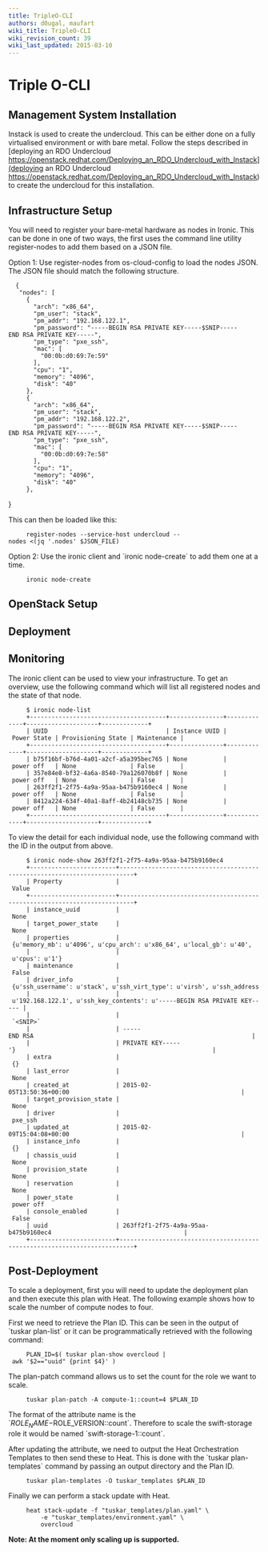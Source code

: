 ```yaml
---
title: TripleO-CLI
authors: d0ugal, maufart
wiki_title: TripleO-CLI
wiki_revision_count: 39
wiki_last_updated: 2015-03-10
---
```


# Triple O-CLI

## Management System Installation

Instack is used to create the undercloud. This can be either done on a fully virtualised environment or with bare metal. Follow the steps described in [deploying an RDO Undercloud https://openstack.redhat.com/Deploying_an_RDO_Undercloud_with_Instack](deploying an RDO Undercloud https://openstack.redhat.com/Deploying_an_RDO_Undercloud_with_Instack) to create the undercloud for this installation.

## Infrastructure Setup

You will need to register your bare-metal hardware as nodes in Ironic. This can be done in one of two ways, the first uses the command line utility register-nodes to add them based on a JSON file.

Option 1: Use register-nodes from os-cloud-config to load the nodes JSON. The JSON file should match the following structure.

      {
       "nodes": [
         {
           "arch": "x86_64",
           "pm_user": "stack",
           "pm_addr": "192.168.122.1",
           "pm_password": "-----BEGIN RSA PRIVATE KEY-----$SNIP-----END RSA PRIVATE KEY-----",
           "pm_type": "pxe_ssh",
           "mac": [
             "00:0b:d0:69:7e:59"
           ],
           "cpu": "1",
           "memory": "4096",
           "disk": "40"
         },
         {
           "arch": "x86_64",
           "pm_user": "stack",
           "pm_addr": "192.168.122.2",
           "pm_password": "-----BEGIN RSA PRIVATE KEY-----$SNIP-----END RSA PRIVATE KEY-----",
           "pm_type": "pxe_ssh",
           "mac": [
             "00:0b:d0:69:7e:58"
           ],
           "cpu": "1",
           "memory": "4096",
           "disk": "40"
         },

}

This can then be loaded like this:

         register-nodes --service-host undercloud --nodes <(jq '.nodes' $JSON_FILE)

Option 2: Use the ironic client and \`ironic node-create\` to add them one at a time.

         ironic node-create

## OpenStack Setup

## Deployment

## Monitoring

The ironic client can be used to view your infrastructure. To get an overview, use the following command which will list all registered nodes and the state of that node.

         $ ironic node-list
         +--------------------------------------+---------------+-------------+--------------------+-------------+
         | UUID                                 | Instance UUID | Power State | Provisioning State | Maintenance |
         +--------------------------------------+---------------+-------------+--------------------+-------------+
         | b75f16bf-b76d-4a01-a2cf-a5a395bec765 | None          | power off   | None               | False       |
         | 357e84e8-bf32-4a6a-8540-79a126070b8f | None          | power off   | None               | False       |
         | 263ff2f1-2f75-4a9a-95aa-b475b9160ec4 | None          | power off   | None               | False       |
         | 8412a224-634f-40a1-8aff-4b24148cb735 | None          | power off   | None               | False       |
         +--------------------------------------+---------------+-------------+--------------------+-------------+

To view the detail for each individual node, use the following command with the ID in the output from above.

         $ ironic node-show 263ff2f1-2f75-4a9a-95aa-b475b9160ec4
         +------------------------+--------------------------------------------------------------------------+
         | Property               | Value                                                                    |
         +------------------------+--------------------------------------------------------------------------+
         | instance_uuid          | None                                                                     |
         | target_power_state     | None                                                                     |
         | properties             | {u'memory_mb': u'4096', u'cpu_arch': u'x86_64', u'local_gb': u'40',      |
         |                        | u'cpus': u'1'}                                                           |
         | maintenance            | False                                                                    |
         | driver_info            | {u'ssh_username': u'stack', u'ssh_virt_type': u'virsh', u'ssh_address':  |
         |                        | u'192.168.122.1', u'ssh_key_contents': u'-----BEGIN RSA PRIVATE KEY----- |
         |                        | `<SNIP>`                                                                   |
         |                        | -----END RSA                                                             |
         |                        | PRIVATE KEY-----'}                                                       |
         | extra                  | {}                                                                       |
         | last_error             | None                                                                     |
         | created_at             | 2015-02-05T13:50:36+00:00                                                |
         | target_provision_state | None                                                                     |
         | driver                 | pxe_ssh                                                                  |
         | updated_at             | 2015-02-09T15:04:08+00:00                                                |
         | instance_info          | {}                                                                       |
         | chassis_uuid           | None                                                                     |
         | provision_state        | None                                                                     |
         | reservation            | None                                                                     |
         | power_state            | power off                                                                |
         | console_enabled        | False                                                                    |
         | uuid                   | 263ff2f1-2f75-4a9a-95aa-b475b9160ec4                                     |
         +------------------------+--------------------------------------------------------------------------+

## Post-Deployment

To scale a deployment, first you will need to update the deployment plan and then execute this plan with Heat. The following example shows how to scale the number of compute nodes to four.

First we need to retrieve the Plan ID. This can be seen in the output of \`tuskar plan-list\` or it can be programmatically retrieved with the following command:

         PLAN_ID=$( tuskar plan-show overcloud | awk '$2=="uuid" {print $4}' )

The plan-patch command allows us to set the count for the role we want to scale.

         tuskar plan-patch -A compute-1::count=4 $PLAN_ID

The format of the attribute name is the \`$ROLE_NAME-$ROLE_VERSION::count\`. Therefore to scale the swift-storage role it would be named \`swift-storage-1::count\`.

After updating the attribute, we need to output the Heat Orchestration Templates to then send these to Heat. This is done with the \`tuskar plan-templates\` command by passing an output directory and the Plan ID.

         tuskar plan-templates -O tuskar_templates $PLAN_ID

Finally we can perform a stack update with Heat.

         heat stack-update -f "tuskar_templates/plan.yaml" \
             -e "tuskar_templates/environment.yaml" \
             overcloud

**Note: At the moment only scaling up is supported.**
